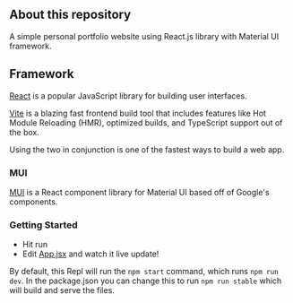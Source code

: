 ## About this repository
A simple personal portfolio website using React.js library with Material UI framework.

## Framework
[React](https://reactjs.org/) is a popular JavaScript library for building user interfaces.

[Vite](https://vitejs.dev/) is a blazing fast frontend build tool that includes features like Hot Module Reloading (HMR), optimized builds, and TypeScript support out of the box.

Using the two in conjunction is one of the fastest ways to build a web app.

### MUI

[MUI](https://mui.com) is a React component library for Material UI based off of Google's components. 

### Getting Started
- Hit run
- Edit [App.jsx](#src/App.jsx) and watch it live update!

By default, this Repl will run the `npm start` command, which runs `npm run dev`. In the package.json you can change this to run `npm run stable` which will build and serve the files. 

